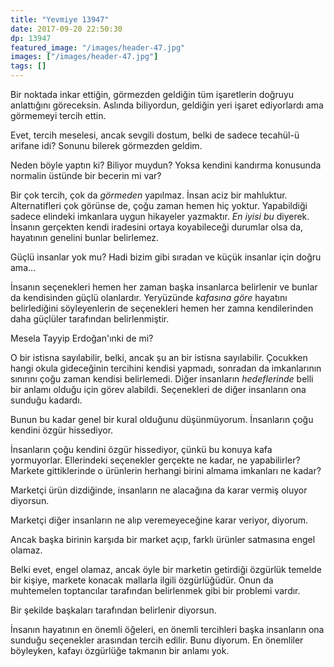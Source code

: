 ```yaml
---
title: "Yevmiye 13947"
date: 2017-09-20 22:50:30
dp: 13947
featured_image: "/images/header-47.jpg"
images: ["/images/header-47.jpg"]
tags: []
---
```


Bir noktada inkar ettiğin, görmezden geldiğin tüm işaretlerin doğruyu
anlattığını göreceksin. Aslında biliyordun, geldiğin yeri işaret ediyorlardı ama
görmemeyi tercih ettin.

Evet, tercih meselesi, ancak sevgili dostum, belki de sadece tecahül-ü arifane
idi? Sonunu bilerek görmezden geldim.

Neden böyle yaptın ki? Biliyor muydun? Yoksa kendini kandırma konusunda normalin
üstünde bir becerin mi var?

Bir çok tercih, çok da *görmeden* yapılmaz. İnsan aciz bir mahluktur.
Alternatifleri çok görünse de, çoğu zaman hemen hiç yoktur. Yapabildiği sadece
elindeki imkanlara uygun hikayeler yazmaktır. *En iyisi bu* diyerek. İnsanın
gerçekten kendi iradesini ortaya koyabileceği durumlar olsa da, hayatının
genelini bunlar belirlemez.

Güçlü insanlar yok  mu? Hadi bizim gibi sıradan ve küçük insanlar için doğru ama...

İnsanın seçenekleri hemen her zaman başka insanlarca belirlenir ve bunlar da
kendisinden güçlü olanlardır. Yeryüzünde *kafasına göre* hayatını belirlediğini
söyleyenlerin de seçenekleri hemen her zamna kendilerinden daha güçlüler
tarafından belirlenmiştir.

Mesela Tayyip Erdoğan'ınki de mi?

O bir istisna sayılabilir, belki, ancak şu an bir istisna sayılabilir. Çocukken
hangi okula gideceğinin tercihini kendisi yapmadı, sonradan da imkanlarının
sınırını çoğu zaman kendisi belirlemedi. Diğer insanların *hedeflerinde* belli
bir anlamı olduğu için görev alabildi. Seçenekleri de diğer insanların ona
sunduğu kadardı.

Bunun bu kadar genel bir kural olduğunu düşünmüyorum. İnsanların çoğu kendini
özgür hissediyor.

İnsanların çoğu kendini özgür hissediyor, çünkü bu konuya kafa yormuyorlar.
Ellerindeki seçenekler gerçekte ne kadar, ne yapabilirler? Markete gittiklerinde
o ürünlerin herhangi birini almama imkanları ne kadar?

Marketçi ürün dizdiğinde, insanların ne alacağına da karar vermiş oluyor
diyorsun.

Marketçi diğer insanların ne alıp veremeyeceğine karar veriyor, diyorum. 

Ancak başka birinin karşıda bir market açıp, farklı ürünler satmasına engel
olamaz. 

Belki evet, engel olamaz, ancak öyle bir marketin getirdiği özgürlük temelde bir
kişiye, markete konacak mallarla ilgili özgürlüğüdür. Onun da muhtemelen
toptancılar tarafından belirlenmek gibi bir problemi vardır.

Bir şekilde başkaları tarafından belirlenir diyorsun. 

İnsanın hayatının en önemli öğeleri, en önemli tercihleri başka insanların ona
sunduğu seçenekler arasından tercih edilir. Bunu diyorum. En önemliler
böyleyken, kafayı özgürlüğe takmanın bir anlamı yok. 

